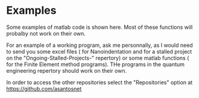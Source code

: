# Examples


Some examples of matlab code is shown here. Most of these functions will probalby not work on their own. 

For an example of a working program, ask me personnally, as I would need to send you some excel files ( for Nanoindentation and for a stalled project on the "Ongoing-Stalled-Projects-" repertory) or some matlab functions ( for the Finite Element method programs). THe programs in the quantum engineering repertory should work on their own. 

In order to access the other repositories select the "Repositories" option at https://github.com/asantosnet

